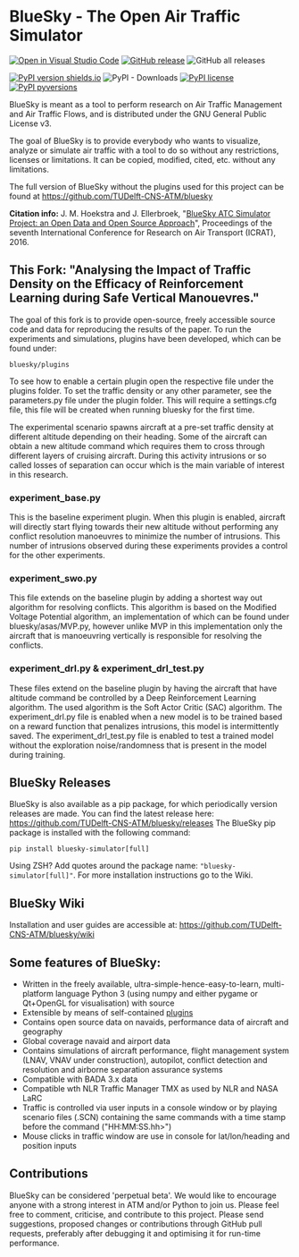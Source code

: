# BlueSky - The Open Air Traffic Simulator

[![Open in Visual Studio Code](https://img.shields.io/static/v1?logo=visualstudiocode&label=&message=Open%20in%20Visual%20Studio%20Code&labelColor=2c2c32&color=007acc&logoColor=007acc)](https://open.vscode.dev/TUDelft-CNS-ATM/bluesky)
[![GitHub release](https://img.shields.io/github/release/TUDelft-CNS-ATM/bluesky.svg)](https://GitHub.com/TUDelft-CNS-ATM/bluesky/releases/)
![GitHub all releases](https://img.shields.io/github/downloads/TUDelft-CNS-ATM/bluesky/total?style=social)

[![PyPI version shields.io](https://img.shields.io/pypi/v/bluesky-simulator.svg)](https://pypi.python.org/pypi/bluesky-simulator/)
![PyPI - Downloads](https://img.shields.io/pypi/dm/bluesky-simulator?style=plastic)
[![PyPI license](https://img.shields.io/pypi/l/bluesky-simulator?style=plastic)](https://pypi.python.org/pypi/bluesky-simulator/)
[![PyPI pyversions](https://img.shields.io/pypi/pyversions/bluesky-simulator?style=plastic)](https://pypi.python.org/pypi/bluesky-simulator/)

BlueSky is meant as a tool to perform research on Air Traffic Management and Air Traffic Flows, and is distributed under the GNU General Public License v3.

The goal of BlueSky is to provide everybody who wants to visualize, analyze or simulate air
traffic with a tool to do so without any restrictions, licenses or limitations. It can be copied,
modified, cited, etc. without any limitations.

The full version of BlueSky without the plugins used for this project can be found at https://github.com/TUDelft-CNS-ATM/bluesky

**Citation info:** J. M. Hoekstra and J. Ellerbroek, "[BlueSky ATC Simulator Project: an Open Data and Open Source Approach](https://www.researchgate.net/publication/304490055_BlueSky_ATC_Simulator_Project_an_Open_Data_and_Open_Source_Approach)", Proceedings of the seventh International Conference for Research on Air Transport (ICRAT), 2016.

## This Fork: "Analysing the Impact of Traffic Density on the Efficacy of Reinforcement Learning during Safe Vertical Manouevres."
The goal of this fork is to provide open-source, freely accessible source code and data for reproducing the results of the paper. To run the experiments and simulations, plugins have been developed, which can be found under:

    bluesky/plugins

To see how to enable a certain plugin open the respective file under the plugins folder. To set the traffic density or any other parameter, see the parameters.py file under the plugin folder. This will require a settings.cfg file, this file will be created when running bluesky for the first time.

The experimental scenario spawns aircraft at a pre-set traffic density at different altitude depending on their heading. Some of the aircraft can obtain a new altitude command which requires them to cross through different layers of cruising aircraft. During this activity intrusions or so called losses of separation can occur which is the main variable of interest in this research.

### experiment_base.py
This is the baseline experiment plugin. When this plugin is enabled, aircraft will directly start flying towards their new altitude without performing any conflict resolution manoeuvres to minimize the number of intrusions. This number of intrusions observed during these experiments provides a control for the other experiments.

### experiment_swo.py
This file extends on the baseline plugin by adding a shortest way out algorithm for resolving conflicts. This algorithm is based on the Modified Voltage Potential algorithm, an implementation of which can be found under bluesky/asas/MVP.py, however unlike MVP in this implementation only the aircraft that is manoeuvring vertically is responsible for resolving the conflicts. 

### experiment_drl.py & experiment_drl_test.py
These files extend on the baseline plugin by having the aircraft that have altitude command be controlled by a Deep Reinforcement Learning algorithm. The used algorithm is the Soft Actor Critic (SAC) algorithm. The experiment_drl.py file is enabled when a new model is to be trained based on a reward function that penalizes intrusions, this model is intermittently saved. The experiment_drl_test.py file is enabled to test a trained model without the exploration noise/randomness that is present in the model during training.

## BlueSky Releases
BlueSky is also available as a pip package, for which periodically version releases are made. You can find the latest release here:
https://github.com/TUDelft-CNS-ATM/bluesky/releases
The BlueSky pip package is installed with the following command:

    pip install bluesky-simulator[full]

Using ZSH? Add quotes around the package name: `"bluesky-simulator[full]"`. For more installation instructions go to the Wiki.

## BlueSky Wiki
Installation and user guides are accessible at:
https://github.com/TUDelft-CNS-ATM/bluesky/wiki

## Some features of BlueSky:
- Written in the freely available, ultra-simple-hence-easy-to-learn, multi-platform language
Python 3 (using numpy and either pygame or Qt+OpenGL for visualisation) with source
- Extensible by means of self-contained [plugins](https://github.com/TUDelft-CNS-ATM/bluesky/wiki/plugin)
- Contains open source data on navaids, performance data of aircraft and geography
- Global coverage navaid and airport data
- Contains simulations of aircraft performance, flight management system (LNAV, VNAV under construction),
autopilot, conflict detection and resolution and airborne separation assurance systems
- Compatible with BADA 3.x data
- Compatible wth NLR Traffic Manager TMX as used by NLR and NASA LaRC
- Traffic is controlled via user inputs in a console window or by playing scenario files (.SCN)
containing the same commands with a time stamp before the command ("HH:MM:SS.hh>")
- Mouse clicks in traffic window are use in console for lat/lon/heading and position inputs

## Contributions
BlueSky can be considered 'perpetual beta'. We would like to encourage anyone with a strong interest in
ATM and/or Python to join us. Please feel free to comment, criticise, and contribute to this project. Please send suggestions, proposed changes or contributions through GitHub pull requests, preferably after debugging it and optimising it for run-time performance.
